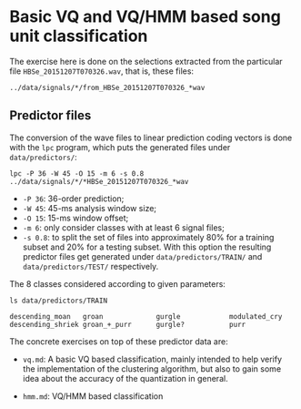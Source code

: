 # Basic VQ and VQ/HMM based song unit classification

The exercise here is done on the selections extracted from the particular
file `HBSe_20151207T070326.wav`, that is, these files:

```
../data/signals/*/from_HBSe_20151207T070326_*wav
```

## Predictor files

The conversion of the wave files to linear prediction coding vectors
is done with the `lpc` program, which puts the generated files under
`data/predictors/`:

```
lpc -P 36 -W 45 -O 15 -m 6 -s 0.8 ../data/signals/*/*HBSe_20151207T070326_*wav
```

- `-P 36`: 36-order prediction;
- `-W 45`: 45-ms analysis window size;
- `-O 15`: 15-ms window offset;
- `-m 6`: only consider classes with at least 6 signal files;
- `-s 0.8`: to split the set of files into approximately 80% for a
  training subset and 20% for a testing subset.
  With this option the resulting predictor files get generated under
  `data/predictors/TRAIN/` and `data/predictors/TEST/` respectively.

The 8 classes considered according to given parameters:

```
ls data/predictors/TRAIN

descending_moan   groan             gurgle            modulated_cry
descending_shriek groan_+_purr      gurgle?           purr
```

The concrete exercises on top of these predictor data are:

- `vq.md`: A basic VQ based classification, mainly intended to help
  verify the implementation of the clustering algorithm, but also
  to gain some idea about the accuracy of the quantization in general.
  
- `hmm.md`: VQ/HMM based classification
